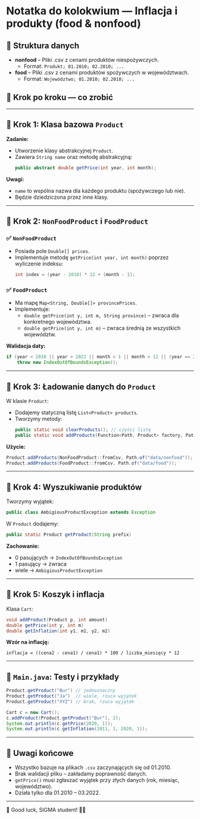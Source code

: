 # Notatka do kolokwium — Inflacja i produkty (food & nonfood)

## 📁 Struktura danych
- **nonfood** – Pliki .csv z cenami produktów niespożywczych.
  - Format: `Produkt; 01.2010; 02.2010; ...`
- **food** – Pliki .csv z cenami produktów spożywczych w województwach.
  - Format: `Województwo; 01.2010; 02.2010; ...`

## 🧩 Krok po kroku — co zrobić

---

## 🧱 Krok 1: Klasa bazowa `Product`

**Zadanie:**
- Utworzenie klasy abstrakcyjnej `Product`.
- Zawiera `String name` oraz metodę abstrakcyjną:
  ```java
  public abstract double getPrice(int year, int month);
  ```

**Uwagi:**
- `name` to wspólna nazwa dla każdego produktu (spożywczego lub nie).
- Będzie dziedziczona przez inne klasy.

---

## 🧱 Krok 2: `NonFoodProduct` i `FoodProduct`

### ✅ `NonFoodProduct`
- Posiada pole `Double[] prices`.
- Implementuje metodę `getPrice(int year, int month)` poprzez wyliczenie indeksu:
  ```java
  int index = (year - 2010) * 12 + (month - 1);
  ```

### ✅ `FoodProduct`
- Ma mapę `Map<String, Double[]> provincePrices`.
- Implementuje:
  - `double getPrice(int y, int m, String province)` – zwraca dla konkretnego województwa.
  - `double getPrice(int y, int m)` – zwraca średnią ze wszystkich województw.

**Walidacja daty:**
```java
if (year < 2010 || year > 2022 || month < 1 || month > 12 || (year == 2022 && month > 3))
    throw new IndexOutOfBoundsException();
```

---

## 🧱 Krok 3: Ładowanie danych do `Product`

W klasie `Product`:
- Dodajemy statyczną listę `List<Product> products`.
- Tworzymy metody:
  ```java
  public static void clearProducts(); // czyści listę
  public static void addProducts(Function<Path, Product> factory, Path dir);
  ```

**Użycie:**
```java
Product.addProducts(NonFoodProduct::fromCsv, Path.of("data/nonfood"));
Product.addProducts(FoodProduct::fromCsv, Path.of("data/food"));
```

---

## 🧱 Krok 4: Wyszukiwanie produktów

Tworzymy wyjątek:
```java
public class AmbigiousProductException extends Exception
```

W `Product` dodajemy:
```java
public static Product getProduct(String prefix)
```

**Zachowanie:**
- 0 pasujących → `IndexOutOfBoundsException`
- 1 pasujący → zwraca
- wiele → `AmbigiousProductException`

---

## 🧱 Krok 5: Koszyk i inflacja

Klasa `Cart`:
```java
void addProduct(Product p, int amount)
double getPrice(int y, int m)
double getInflation(int y1, m1, y2, m2)
```

**Wzór na inflację:**
```
inflacja = ((cena2 - cena1) / cena1) * 100 / liczba_miesięcy * 12
```

---

## 🧪 `Main.java`: Testy i przykłady

```java
Product.getProduct("Bur") // jednoznaczny
Product.getProduct("Ja")  // wiele, rzuca wyjątek
Product.getProduct("XYZ") // brak, rzuca wyjątek
```

```java
Cart c = new Cart();
c.addProduct(Product.getProduct("Bur"), 2);
System.out.println(c.getPrice(2020, 1));
System.out.println(c.getInflation(2011, 1, 2020, 1));
```

---

## 📌 Uwagi końcowe

- Wszystko bazuje na plikach `.csv` zaczynających się od 01.2010.
- Brak walidacji pliku – zakładamy poprawność danych.
- `getPrice()` musi zgłaszać wyjątek przy złych danych (rok, miesiąc, województwo).
- Działa tylko dla 01.2010 – 03.2022.

---

🧠 Good luck, SIGMA student! 🐺🗿
